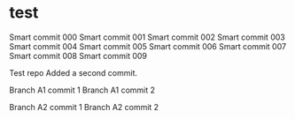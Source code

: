 # test

Smart commit 000
Smart commit 001
Smart commit 002
Smart commit 003
Smart commit 004
Smart commit 005
Smart commit 006
Smart commit 007
Smart commit 008
Smart commit 009



Test repo
Added a second commit.

Branch A1 commit 1
Branch A1 commit 2

Branch A2 commit 1
Branch A2 commit 2

